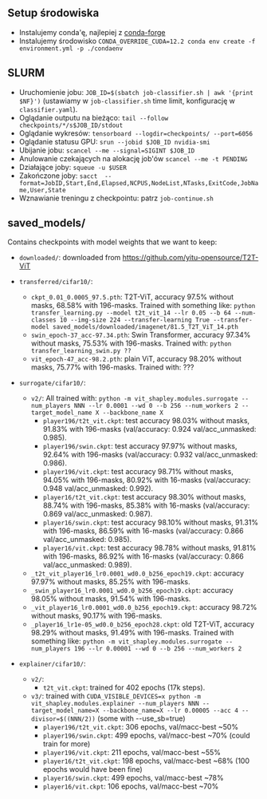 ## Setup środowiska
* Instalujemy conda'ę, najlepiej z [conda-forge](https://conda-forge.org/download/)
* Instalujemy środowisko `CONDA_OVERRIDE_CUDA=12.2 conda env create -f environment.yml -p ./condaenv`

## SLURM
* Uruchomienie jobu: `JOB_ID=$(sbatch job-classifier.sh | awk '{print $NF}')` (ustawiamy w `job-classifier.sh` time limit, konfigurację w `classifier.yaml`).
* Oglądanie outputu na bieżąco: `tail --follow checkpoints/*/s$JOB_ID/stdout`
* Oglądanie wykresów: `tensorboard --logdir=checkpoints/ --port=6056`
* Oglądanie statusu GPU: `srun --jobid $JOB_ID nvidia-smi`
* Ubijanie jobu: `scancel --me --signal=SIGINT $JOB_ID`
* Anulowanie czekających na alokację job'ów `scancel --me -t PENDING`
* Działające joby: `squeue -u $USER`
* Zakończone joby: `sacct  --format=JobID,Start,End,Elapsed,NCPUS,NodeList,NTasks,ExitCode,JobName,User,State`
* Wznawianie treningu z checkpointu: patrz `job-continue.sh`

## saved_models/
Contains checkpoints with model weights that we want to keep:
- `downloaded/`: downloaded from https://github.com/yitu-opensource/T2T-ViT
- `transferred/cifar10/`:
    - `ckpt_0.01_0.0005_97.5.pth`: T2T-ViT, accuracy 97.5% without masks, 68.58% with 196-masks. Trained with something like:
        `python transfer_learning.py --model t2t_vit_14 --lr 0.05 --b 64 --num-classes 10 --img-size 224 --transfer-learning True --transfer-model saved_models/downloaded/imagenet/81.5_T2T_ViT_14.pth`
    - `swin_epoch-37_acc-97.34.pth`: Swin Transformer, accuracy 97.34% without masks, 75.53% with 196-masks. Trained with:
        `python transfer_learning_swin.py ??`
    - `vit_epoch-47_acc-98.2.pth`: plain ViT, accuracy 98.20% without masks, 75.77% with 196-masks. Trained with:
        ???
- `surrogate/cifar10/`:
  - `v2/`: All trained with: `python -m vit_shapley.modules.surrogate --num_players NNN --lr 0.0001 --wd 0 --b 256 --num_workers 2 --target_model_name X --backbone_name X`
     - `player196/t2t_vit.ckpt`: test accuracy 98.03% without masks, 91.83% with 196-masks (val/accuracy: 0.924 val/acc_unmasked: 0.985).
     - `player196/swin.ckpt`:    test accuracy 97.97% without masks, 92.64% with 196-masks (val/accuracy: 0.932 val/acc_unmasked: 0.986).
     - `player196/vit.ckpt`:     test accuracy 98.71% without masks, 94.05% with 196-masks, 80.92% with 16-masks (val/accuracy: 0.948 val/acc_unmasked: 0.992).
     - `player16/t2t_vit.ckpt`:  test accuracy 98.30% without masks, 88.74% with 196-masks, 85.38% with 16-masks (val/accuracy: 0.869 val/acc_unmasked: 0.987).
     - `player16/swin.ckpt`:     test accuracy 98.10% without masks, 91.31% with 196-masks, 86.59% with 16-masks (val/accuracy: 0.866 val/acc_unmasked: 0.985).
     - `player16/vit.ckpt`:      test accuracy 98.78% without masks, 91.81% with 196-masks, 86.92% with 16-masks (val/accuracy: 0.866 val/acc_unmasked: 0.989).
  - `_t2t_vit_player16_lr0.0001_wd0.0_b256_epoch19.ckpt`:     accuracy 97.97% without masks, 85.25% with 196-masks.
  - `_swin_player16_lr0.0001_wd0.0_b256_epoch19.ckpt`:        accuracy 98.05% without masks, 91.54% with 196-masks.
  - `_vit_player16_lr0.0001_wd0.0_b256_epoch19.ckpt`:         accuracy 98.72% without masks, 90.17% with 196-masks.
  - `_player16_lr1e-05_wd0.0_b256_epoch28.ckpt`: old T2T-ViT, accuracy 98.29% without masks, 91.49% with 196-masks. Trained with something like:
        `python -m vit_shapley.modules.surrogate --num_players 196 --lr 0.00001 --wd 0 --b 256 --num_workers 2`

- `explainer/cifar10/`:
    - `v2/`:
      - `t2t_vit.ckpt`: trained for 402 epochs (17k steps).
    - `v3/`:
      trained with `CUDA_VISIBLE_DEVICES=x python -m vit_shapley.modules.explainer --num_players NNN --target_model_name=X --backbone_name=X --lr 0.00005 --acc 4 --divisor=$((NNN/2))`
      (some with --use_sb=true)
      - `player196/t2t_vit.ckpt`: 306 epochs, val/macc-best ~50%
      - `player196/swin.ckpt`:    499 epochs, val/macc-best ~70% (could train for more)
      - `player196/vit.ckpt`:     211 epochs, val/macc-best ~55%
      - `player16/t2t_vit.ckpt`: 198 epochs, val/macc-best ~68% (100 epochs would have been fine)
      - `player16/swin.ckpt`:    499 epochs, val/macc-best ~78%
      - `player16/vit.ckpt`:     106 epochs, val/macc-best ~70%
